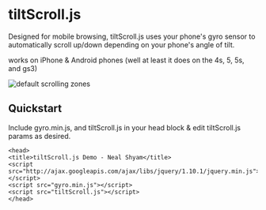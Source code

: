tiltScroll.js
=============

Designed for mobile browsing, tiltScroll.js uses your phone's gyro sensor to automatically scroll up/down depending on your phone's angle of tilt. 

works on iPhone & Android phones (well at least it does on the 4s, 5, 5s, and gs3)

![default scrolling zones](http://gam.s3.amazonaws.com/img/issue_6_fig_1.png)

Quickstart
------------

Include gyro.min.js, and tiltScroll.js in your head block & edit tiltScroll.js params as desired.

```
<head>
<title>tiltScroll.js Demo - Neal Shyam</title>
<script src="http://ajax.googleapis.com/ajax/libs/jquery/1.10.1/jquery.min.js"></script>
<script src="gyro.min.js"></script>
<script src="tiltScroll.js"></script>
</head>
```